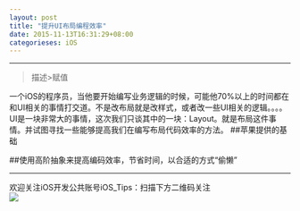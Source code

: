 ```yaml
---
layout: post
title: "提升UI布局编程效率"
date: 2015-11-13T16:31:29+08:00
categorieses: iOS
---
```


****
> 描述>赋值

一个iOS的程序员，当他要开始编写业务逻辑的时候，可能他70%以上的时间都在和UI相关的事情打交道。不是改布局就是改样式，或者改一些UI相关的逻辑。。。。UI是一块非常大的事情，这次我们只谈其中的一块：Layout。就是布局这件事情。并试图寻找一些能够提高我们在编写布局代码效率的方法。
##苹果提供的基础



##使用高阶抽象来提高编码效率，节省时间，以合适的方式“偷懒”

-----
欢迎关注iOS开发公共账号iOS_Tips：扫描下方二维码关注  
![](http://ww4.sinaimg.cn/large/7df22103jw1exx11uhhkoj20by0by3zc.jpg)

